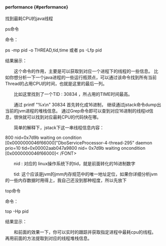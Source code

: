 #### performance {#performance}

找到最耗CPU的java线程

ps命令

命令：

ps -mp pid -o THREAD,tid,time 或者 ps -Lfp pid

结果展示：

　　这个命令的作用，主要是可以获取到对应一个进程下的线程的一些信息。 比如你想分析一下一个java进程的一些运行瓶颈点，可以通过该命令找到所有当前Thread的占用CPU的时间，也就是这里的最后一列。

　　比如这里找到了一个TID : 30834 ，所占用的TIME时间最高。

　　通过 printf &quot;%x\n&quot; 30834 首先转化成16进制， 继续通过jstack命令dump出当前的jvm进程的堆栈信息。 通过Grep命令即可以查到对应16进制的线程id信息，很快就可以找到对应最耗CPU的代码快在哪。

　　简单的解释下，jstack下这一串线程信息内容：

800 nid=0x7d9b waiting on condition [0x0000000046f66000]&quot;DboServiceProcessor-4-thread-295&quot; daemon prio=10 tid=0x00002aab047a9800 nid= 0x7d9b waiting oncondition [0x0000000046f66000]&lt; /FONT&gt;

　　nid : 对应的 linux操作系统下的tid，就是前面转化的16进制数字

　　tid: 这个应该是jvm的jmm内存规范中的唯一地址定位，如果你详细分析jvm的一些内存数据时用得上，我自己还没到那种程度，所以先放下

top命令

命令：

top -Hp pid

结果显示：

　　和前面的效果一下，你可以实时的跟踪并获取指定进程中最耗cpu的线程。 再用前面的方法提取到对应的线程堆栈信息。
